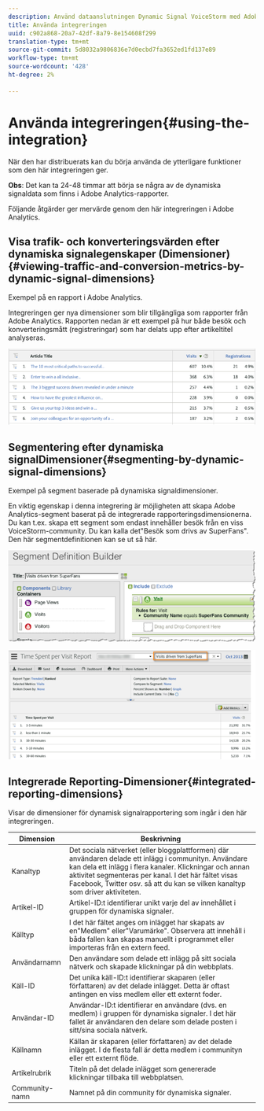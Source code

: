 ```yaml
---
description: Använd dataanslutningen Dynamic Signal VoiceStorm med Adobe Analytics.
title: Använda integreringen
uuid: c902a868-20a7-42df-8a79-8e154608f299
translation-type: tm+mt
source-git-commit: 5d8032a9806836e7d0ecbd7fa3652ed1fd137e89
workflow-type: tm+mt
source-wordcount: '428'
ht-degree: 2%

---
```



# Använda integreringen{#using-the-integration}

När den har distribuerats kan du börja använda de ytterligare funktioner som den här integreringen ger.

**Obs**: Det kan ta 24-48 timmar att börja se några av de dynamiska signaldata som finns i Adobe Analytics-rapporter.

Följande åtgärder ger mervärde genom den här integreringen i Adobe Analytics.

## Visa trafik- och konverteringsvärden efter dynamiska signalegenskaper (Dimensioner){#viewing-traffic-and-conversion-metrics-by-dynamic-signal-dimensions}

Exempel på en rapport i Adobe Analytics.

Integreringen ger nya dimensioner som blir tillgängliga som rapporter från Adobe Analytics. Rapporten nedan är ett exempel på hur både besök och konverteringsmått (registreringar) som har delats upp efter artikeltitel analyseras.

![](assets/examplereport.png)

## Segmentering efter dynamiska signalDimensioner{#segmenting-by-dynamic-signal-dimensions}

Exempel på segment baserade på dynamiska signaldimensioner.

En viktig egenskap i denna integrering är möjligheten att skapa Adobe Analytics-segment baserat på de integrerade rapporteringsdimensionerna. Du kan t.ex. skapa ett segment som endast innehåller besök från en viss VoiceStorm-community. Du kan kalla det&quot;Besök som drivs av SuperFans&quot;. Den här segmentdefinitionen kan se ut så här.

![](assets/segment1.png)

![](assets/segment2.png)

## Integrerade Reporting-Dimensioner{#integrated-reporting-dimensions}

Visar de dimensioner för dynamisk signalrapportering som ingår i den här integreringen.

| Dimension | Beskrivning |
|---|---|
| Kanaltyp | Det sociala nätverket (eller bloggplattformen) där användaren delade ett inlägg i communityn. Användare kan dela ett inlägg i flera kanaler. Klickningar och annan aktivitet segmenteras per kanal. I det här fältet visas Facebook, Twitter osv. så att du kan se vilken kanaltyp som driver aktiviteten. |
| Artikel-ID | Artikel-ID:t identifierar unikt varje del av innehållet i gruppen för dynamiska signaler. |
| Källtyp | I det här fältet anges om inlägget har skapats av en&quot;Medlem&quot; eller&quot;Varumärke&quot;. Observera att innehåll i båda fallen kan skapas manuellt i programmet eller importeras från en extern feed. |
| Användarnamn | Den användare som delade ett inlägg på sitt sociala nätverk och skapade klickningar på din webbplats. |
| Käll-ID | Det unika käll-ID:t identifierar skaparen (eller författaren) av det delade inlägget. Detta är oftast antingen en viss medlem eller ett externt foder. |
| Användar-ID | Användar-ID:t identifierar en användare (dvs. en medlem) i gruppen för dynamiska signaler. I det här fallet är användaren den delare som delade posten i sitt/sina sociala nätverk. |
| Källnamn | Källan är skaparen (eller författaren) av det delade inlägget. I de flesta fall är detta medlem i communityn eller ett externt flöde. |
| Artikelrubrik | Titeln på det delade inlägget som genererade klickningar tillbaka till webbplatsen. |
| Community-namn | Namnet på din community för dynamiska signaler. |

